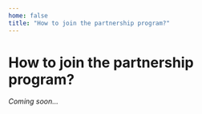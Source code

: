 ```yaml
---
home: false
title: "How to join the partnership program?"
---
```


# How to join the partnership program?

_Coming soon..._

<hseparator/>

